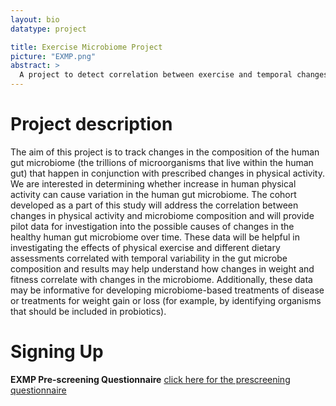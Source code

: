 ```yaml
---
layout: bio
datatype: project

title: Exercise Microbiome Project
picture: "EXMP.png"
abstract: >
  A project to detect correlation between exercise and temporal changes to the gut microbiome.
---
```


# Project description
The aim of this project is to track changes in the composition of the human gut microbiome (the trillions of microorganisms that live within the human gut) that happen in conjunction with prescribed changes in physical activity. We are interested in determining whether increase in human physical activity can cause variation in the human gut microbiome. The cohort developed as a part of this study will address the correlation between changes in physical activity and microbiome composition and will provide pilot data for investigation into the possible causes of changes in the healthy human gut microbiome over time. These data will be helpful in investigating the effects of physical exercise and different dietary assessments correlated with temporal variability in the gut microbe composition and results may help understand how changes in weight and fitness correlate with changes in the microbiome. Additionally, these data may be informative for developing microbiome-based treatments of disease or treatments for weight gain or loss (for example, by identifying organisms that should be included in probiotics).

# Signing Up

**EXMP Pre-screening Questionnaire** [click here for the prescreening questionnaire](https://drive.google.com/open?id=16gA4mVmiE8wKu28XNYrDBlQTdB4dfytScuToKsiIicE)
